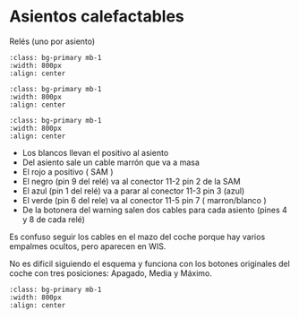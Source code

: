 # Asientos calefactables

Relés (uno por asiento)

```{image} ./images/heated-seats/rele.jpg
:class: bg-primary mb-1
:width: 800px
:align: center
```

```{image} ./images/heated-seats/2.jpg
:class: bg-primary mb-1
:width: 800px
:align: center
```

```{image} ./images/heated-seats/3.png
:class: bg-primary mb-1
:width: 800px
:align: center
```

- Los blancos llevan el positivo al asiento
- Del asiento sale un cable marrón que va a masa
- El rojo a positivo ( SAM )
- El negro (pin 9 del relé) va al conector 11-2 pin 2 de la SAM
- El azul (pin 1 del relé) va a parar al conector 11-3 pin 3 (azul)
- El verde (pin 6 del rele) va al conector 11-5 pin 7 ( marron/blanco )
- De la botonera del warning salen dos cables para cada asiento (pines 4 y 8 de cada relé)

Es confuso seguir los cables en el mazo del coche porque hay varios empalmes ocultos, pero aparecen en WIS.

No es dificil siguiendo el esquema y funciona con los botones originales del
coche con tres posiciones: Apagado, Media y Máximo.


```{image} ./images/heated-seats/4.png
:class: bg-primary mb-1
:width: 800px
:align: center
```